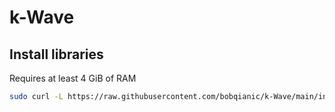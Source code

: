 # k-Wave

## Install libraries
Requires at least 4 GiB of RAM
```bash
sudo curl -L https://raw.githubusercontent.com/bobqianic/k-Wave/main/install_lib.sh | bash
```
